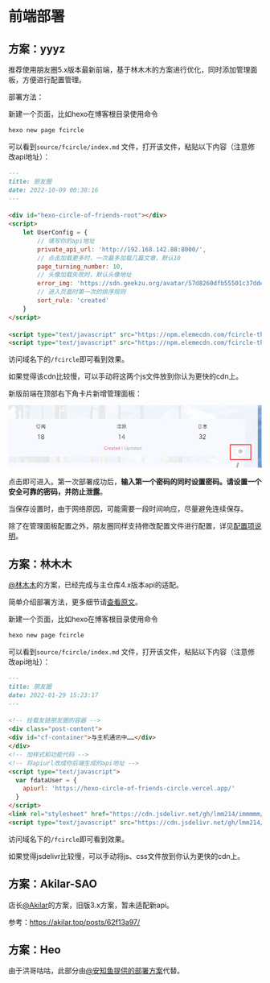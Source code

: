 # 前端部署

## 方案：yyyz

推荐使用朋友圈5.x版本最新前端，基于林木木的方案进行优化，同时添加管理面板，方便进行配置管理。

部署方法：

新建一个页面，比如hexo在博客根目录使用命令

```bash
hexo new page fcircle
```

可以看到`source/fcircle/index.md` 文件，打开该文件，粘贴以下内容（注意修改api地址）：

```markdown
---
title: 朋友圈
date: 2022-10-09 00:38:16
---

<div id="hexo-circle-of-friends-root"></div>
<script>
    let UserConfig = {
        // 填写你的api地址
        private_api_url: 'http://192.168.142.88:8000/',
        // 点击加载更多时，一次最多加载几篇文章，默认10
        page_turning_number: 10,
        // 头像加载失败时，默认头像地址
        error_img: 'https://sdn.geekzu.org/avatar/57d8260dfb55501c37dde588e7c3852c',
        // 进入页面时第一次的排序规则
        sort_rule: 'created'
    }
</script>

<script type="text/javascript" src="https://npm.elemecdn.com/fcircle-theme-yyyz@1.0.2/dist/app.min.js"></script>
<script type="text/javascript" src="https://npm.elemecdn.com/fcircle-theme-yyyz@1.0.2/dist/bundle.js"></script>
```

访问域名下的`/fcircle`即可看到效果。

如果觉得该cdn比较慢，可以手动将这两个js文件放到你认为更快的cdn上。

新版前端在顶部右下角卡片新增管理面板：

![image-20221009101639407](image-20221009101639407.png)

点击即可进入。第一次部署成功后，**输入第一个密码的同时设置密码。请设置一个安全可靠的密码，并防止泄露**。

当保存设置时，由于网络原因，可能需要一段时间响应，尽量避免连续保存。

除了在管理面板配置之外，朋友圈同样支持修改配置文件进行配置，详见[配置项说明](settings.md)。

## 方案：林木木

[@林木木](https://immmmm.com/)的方案，已经完成与主仓库4.x版本api的适配。

简单介绍部署方法，更多细节请[查看原文](https://immmmm.com/hi-friends-circle/)。

新建一个页面，比如hexo在博客根目录使用命令

```bash
hexo new page fcircle
```

可以看到`source/fcircle/index.md` 文件，打开该文件，粘贴以下内容（注意修改api地址）：

```markdown
---
title: 朋友圈
date: 2022-01-29 15:23:17
---

<!-- 挂载友链朋友圈的容器 -->
<div class="post-content">
<div id="cf-container">与主机通讯中……</div>
</div>
<!-- 加样式和功能代码 -->
<!-- 将apiurl改成你后端生成的api地址 -->
<script type="text/javascript">
  var fdataUser = {
    apiurl: 'https://hexo-circle-of-friends-circle.vercel.app/'
  }
</script>
<link rel="stylesheet" href="https://cdn.jsdelivr.net/gh/lmm214/immmmm/themes/hello-friend/static/fcircle-beta.css">
<script type="text/javascript" src="https://cdn.jsdelivr.net/gh/lmm214/immmmm/themes/hello-friend/static/fcircle-beta.js"></script>
```

访问域名下的`/fcircle`即可看到效果。

如果觉得jsdelivr比较慢，可以手动将js、css文件放到你认为更快的cdn上。

## 方案：Akilar-SAO

店长[@Akilar](https://akilar.top/posts/62f13a97/)的方案，旧版3.x方案，暂未适配新api。

参考：https://akilar.top/posts/62f13a97/

## 方案：Heo

由于洪哥咕咕，此部分由[@安知鱼提供的部署方案](https://anzhiy.cn/posts/3753.html)代替。
